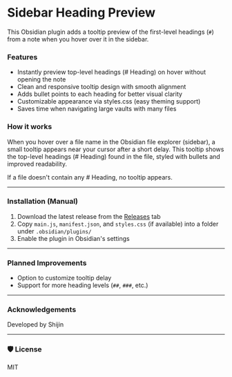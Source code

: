 # Sidebar Heading Preview

This Obsidian plugin adds a tooltip preview of the first-level headings (`#`) from a note when you hover over it in the sidebar.

### Features

- Instantly preview top-level headings (# Heading) on hover without opening the note
- Clean and responsive tooltip design with smooth alignment
- Adds bullet points to each heading for better visual clarity
- Customizable appearance via styles.css (easy theming support)
- Saves time when navigating large vaults with many files



### How it works

When you hover over a file name in the Obsidian file explorer (sidebar), a small tooltip appears near your cursor after a short delay. This tooltip shows the top-level headings (# Heading) found in the file, styled with bullets and improved readability.

If a file doesn't contain any # Heading, no tooltip appears.

---

### Installation (Manual)

1. Download the latest release from the [Releases](https://github.com/RyzenTinker/sidebar-heading-preview/releases) tab  
2. Copy `main.js`, `manifest.json`, and `styles.css` (if available) into a folder under `.obsidian/plugins/`  
3. Enable the plugin in Obsidian's settings

---

### Planned Improvements

- Option to customize tooltip delay  
- Support for more heading levels (`##`, `###`, etc.)

---

### Acknowledgements

Developed by Shijin

---

### 🛡 License

MIT

